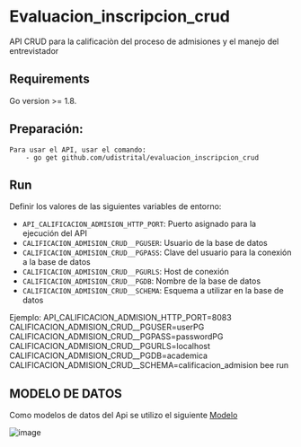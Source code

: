 # Evaluacion_inscripcion_crud

API CRUD para la calificaciòn del proceso de admisiones y el manejo del entrevistador

## Requirements
Go version >= 1.8.

## Preparación:
    Para usar el API, usar el comando:
        - go get github.com/udistrital/evaluacion_inscripcion_crud

## Run

Definir los valores de las siguientes variables de entorno:

 - `API_CALIFICACION_ADMISION_HTTP_PORT`: Puerto asignado para la ejecución del API
 - `CALIFICACION_ADMISION_CRUD__PGUSER`: Usuario de la base de datos
 - `CALIFICACION_ADMISION_CRUD__PGPASS`: Clave del usuario para la conexión a la base de datos  
 - `CALIFICACION_ADMISION_CRUD__PGURLS`: Host de conexión
 - `CALIFICACION_ADMISION_CRUD__PGDB`: Nombre de la base de datos
 - `CALIFICACION_ADMISION_CRUD__SCHEMA`: Esquema a utilizar en la base de datos

Ejemplo: API_CALIFICACION_ADMISION_HTTP_PORT=8083 CALIFICACION_ADMISION_CRUD__PGUSER=userPG CALIFICACION_ADMISION_CRUD__PGPASS=passwordPG CALIFICACION_ADMISION_CRUD__PGURLS=localhost CALIFICACION_ADMISION_CRUD__PGDB=academica CALIFICACION_ADMISION_CRUD__SCHEMA=calificacion_admision bee run

## MODELO DE DATOS

Como modelos de datos del Api se utilizo el siguiente [Modelo](https://drive.google.com/drive/folders/1uIAI8LfF51TcbIommrKDmuFc0juQjobp)


![image](https://github.com/udistrital/calificacion_admision/blob/dev/academica.png)
